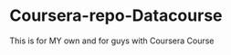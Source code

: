 Coursera-repo-Datacourse
========================

This is for MY own and for guys with Coursera Course 
